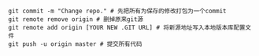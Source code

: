     
    git commit -m "Change repo." # 先把所有为保存的修改打包为一个commit
    git remote remove origin # 删掉原来git源
    git remote add origin [YOUR NEW .GIT URL] # 将新源地址写入本地版本库配置文件
    git push -u origin master # 提交所有代码
